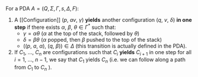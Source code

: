 For a PDA $A = \big(Q, \Sigma, \Gamma, s, \Delta, F\big)$:
1. A [[Configuration]] $(p,\ av,\ \gamma)$ **yields** another configuration $(q,\ v,\ \delta)$ **in one step** if there exists $\alpha,\ \beta,\ \theta \in \Gamma^\ast$ such that:
	* $\gamma = \alpha \theta$ ($\alpha$ at the top of the stack, followed by $\theta$)
	* $\delta = \beta\theta$ ($\alpha$ popped, then $\beta$ pushed to the top of the stack)
	* $\big((p,\ a,\ \alpha),\ (q,\ \beta)\big)\in \Delta$ (this transition is actually defined in the PDA).
2. If $C_1,\ \dots,\ C_n$ are configurations such that $C_i$ **yields** $C_{i+1}$ in one step for all $i = 1,\ \dots,\ n-1$, we say that $C_1$ yields $C_n$ (i.e. we can follow along a path from $C_1$ to $C_n$ ).